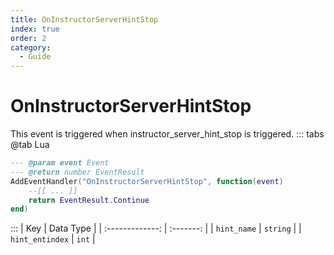 ```yaml
---
title: OnInstructorServerHintStop
index: true
order: 2
category:
  - Guide
---
```


# OnInstructorServerHintStop
This event is triggered when instructor_server_hint_stop is triggered.
::: tabs
@tab Lua
```lua
--- @param event Event
--- @return number EventResult
AddEventHandler("OnInstructorServerHintStop", function(event)
    --[[ ... ]]
    return EventResult.Continue
end)
```

:::
|       Key       | Data Type |
| :-------------: | :-------: |
|   `hint_name`   |  `string` |
| `hint_entindex` |   `int`   |
